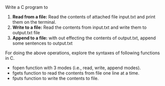 Write a C program to 
1. **Read from a file:** Read the contents of attached file input.txt and print them on the terminal.
2. **Write to a file:** Read the contents from input.txt and write them to output.txt file
3. **Append to a file:** with out effecting the contents of output.txt, append some sentences to output.txt

For doing the above operations, explore the syntaxes of following functions in C.
- fopen function with 3 modes (i.e., read, write, append modes).
- fgets function to read the contents from file one line at a time.
- fputs function to write the contents to file.